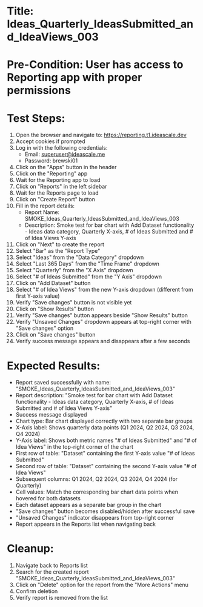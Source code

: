 # Title: Ideas_Quarterly_IdeasSubmitted_and_IdeaViews_003

# Pre-Condition: User has access to Reporting app with proper permissions

# Test Steps:
1. Open the browser and navigate to: https://reporting.t1.ideascale.dev
2. Accept cookies if prompted
3. Log in with the following credentials:
   - Email: superuser@ideascale.me
   - Password: brewski01
4. Click on the "Apps" button in the header
5. Click on the "Reporting" app
6. Wait for the Reporting app to load
7. Click on "Reports" in the left sidebar
8. Wait for the Reports page to load
9. Click on "Create Report" button
10. Fill in the report details:
    - Report Name: SMOKE_Ideas_Quarterly_IdeasSubmitted_and_IdeaViews_003
    - Description: Smoke test for bar chart with Add Dataset functionality - Ideas data category, Quarterly X-axis, # of Ideas Submitted and # of Idea Views Y-axis
11. Click on "Next" to create the report
12. Select "Bar" as the "Report Type"
13. Select "Ideas" from the "Data Category" dropdown
14. Select "Last 365 Days" from the "Time Frame" dropdown
15. Select "Quarterly" from the "X Axis" dropdown
16. Select "# of Ideas Submitted" from the "Y Axis" dropdown
17. Click on "Add Dataset" button
18. Select "# of Idea Views" from the new Y-axis dropdown (different from first Y-axis value)
19. Verify "Save changes" button is not visible yet
20. Click on "Show Results" button
21. Verify "Save changes" button appears beside "Show Results" button
22. Verify "Unsaved Changes" dropdown appears at top-right corner with "Save changes" option
23. Click on "Save changes" button
24. Verify success message appears and disappears after a few seconds

# Expected Results:
- Report saved successfully with name: "SMOKE_Ideas_Quarterly_IdeasSubmitted_and_IdeaViews_003"
- Report description: "Smoke test for bar chart with Add Dataset functionality - Ideas data category, Quarterly X-axis, # of Ideas Submitted and # of Idea Views Y-axis"
- Success message displayed
- Chart type: Bar chart displayed correctly with two separate bar groups
- X-Axis label: Shows quarterly data points (Q1 2024, Q2 2024, Q3 2024, Q4 2024)
- Y-Axis label: Shows both metric names "# of Ideas Submitted" and "# of Idea Views" in the top-right corner of the chart
- First row of table: "Dataset" containing the first Y-axis value "# of Ideas Submitted"
- Second row of table: "Dataset" containing the second Y-axis value "# of Idea Views"
- Subsequent columns: Q1 2024, Q2 2024, Q3 2024, Q4 2024 (for Quarterly)
- Cell values: Match the corresponding bar chart data points when hovered for both datasets
- Each dataset appears as a separate bar group in the chart
- "Save changes" button becomes disabled/hidden after successful save
- "Unsaved Changes" indicator disappears from top-right corner
- Report appears in the Reports list when navigating back

# Cleanup:
1. Navigate back to Reports list
2. Search for the created report "SMOKE_Ideas_Quarterly_IdeasSubmitted_and_IdeaViews_003"
3. Click on "Delete" option for the report from the "More Actions" menu
4. Confirm deletion
5. Verify report is removed from the list